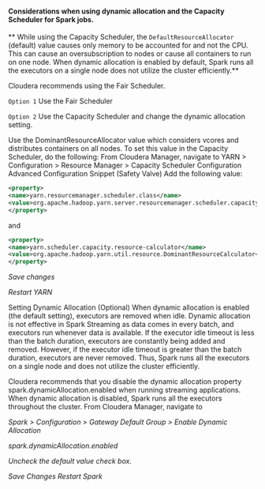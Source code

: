 #### Considerations when using dynamic allocation and the Capacity Scheduler for Spark jobs.

** While using the Capacity Scheduler, the  ```DefaultResourceAllocator``` (default) value causes only memory to be accounted for and not the CPU. This can cause an oversubscription to nodes or cause all containers to run on one node. When dynamic allocation is enabled by default, Spark runs all the executors on a single node does not utilize the cluster efficiently.**

Cloudera recommends using the Fair Scheduler.

`Option 1`
Use the Fair Scheduler

`Option 2`
Use the Capacity Scheduler and change the dynamic allocation setting.

Use the DominantResourceAllocator value which considers vcores and distributes containers on all nodes.
To set this value in the Capacity Scheduler, do the following:
From Cloudera Manager, navigate to YARN > Configuration > Resource Manager > Capacity Scheduler Configuration Advanced Configuration Snippet (Safety Valve)
Add the following value:
```xml
<property>
<name>yarn.resourcemanager.scheduler.class</name>
<value>org.apache.hadoop.yarn.server.resourcemanager.scheduler.capacity.CapacityScheduler</value>
</property>
```
and
```xml
<property>
<name>yarn.scheduler.capacity.resource-calculator</name>
<value>org.apache.hadoop.yarn.util.resource.DominantResourceCalculator</value>
</property>
```
*Save changes*

*Restart YARN*

Setting Dynamic Allocation (Optional)
When dynamic allocation is enabled (the default setting), executors are removed when idle. Dynamic allocation is not effective in Spark Streaming as data comes in every batch, and executors run whenever data is available. If the executor idle timeout is less than the batch duration, executors are constantly being added and removed. However, if the executor idle timeout is greater than the batch duration, executors are never removed. Thus, Spark runs all the executors on a single node and does not utilize the cluster efficiently.

Cloudera recommends that you disable the dynamic allocation property spark.dynamicAllocation.enabled when running streaming applications. When dynamic allocation is disabled, Spark runs all the executors throughout the cluster.
From Cloudera Manager, navigate to 

*Spark  > Configuration > Gateway Default Group > Enable Dynamic Allocation*

*spark.dynamicAllocation.enabled*

*Uncheck the default value check box.*

*Save Changes*
*Restart Spark*
